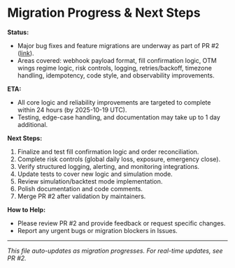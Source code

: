 # Migration Progress & Next Steps

**Status:**
- Major bug fixes and feature migrations are underway as part of PR #2 ([link](https://github.com/tridroid-3/project/pull/2)).
- Areas covered: webhook payload format, fill confirmation logic, OTM wings regime logic, risk controls, logging, retries/backoff, timezone handling, idempotency, code style, and observability improvements.

**ETA:**
- All core logic and reliability improvements are targeted to complete within 24 hours (by 2025-10-19 UTC).
- Testing, edge-case handling, and documentation may take up to 1 day additional.

**Next Steps:**
1. Finalize and test fill confirmation logic and order reconciliation.
2. Complete risk controls (global daily loss, exposure, emergency close).
3. Verify structured logging, alerting, and monitoring integrations.
4. Update tests to cover new logic and simulation mode.
5. Review simulation/backtest mode implementation.
6. Polish documentation and code comments.
7. Merge PR #2 after validation by maintainers.

**How to Help:**
- Please review PR #2 and provide feedback or request specific changes.
- Report any urgent bugs or migration blockers in Issues.

---
*This file auto-updates as migration progresses. For real-time updates, see PR #2.*